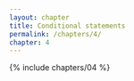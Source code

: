 ```yaml
---
layout: chapter
title: Conditional statements
permalink: /chapters/4/
chapter: 4
---
```

{% include chapters/04 %}
